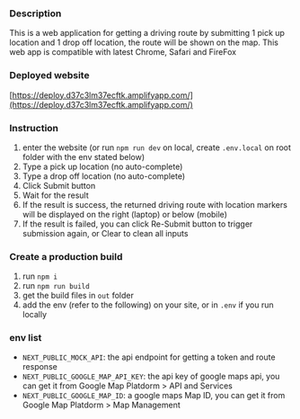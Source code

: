 ### Description

This is a web application for getting a driving route by submitting 1 pick up location and 1 drop off location, the route will be shown on the map.
This web app is compatible with latest Chrome, Safari and FireFox

### Deployed website

[https://deploy.d37c3lm37ecftk.amplifyapp.com/](https://deploy.d37c3lm37ecftk.amplifyapp.com/)

### Instruction

1. enter the website (or run `npm run dev` on local, create `.env.local` on root folder with the env stated below)
2. Type a pick up location (no auto-complete)
3. Type a drop off location (no auto-complete)
4. Click Submit button
5. Wait for the result
6. If the result is success, the returned driving route with location markers will be displayed on the right (laptop) or below (mobile)
7. If the result is failed, you can click Re-Submit button to trigger submission again, or Clear to clean all inputs

### Create a production build

1. run `npm i`
2. run `npm run build`
3. get the build files in `out` folder
4. add the env (refer to the following) on your site, or in `.env` if you run locally

### env list

- `NEXT_PUBLIC_MOCK_API`: the api endpoint for getting a token and route response
- `NEXT_PUBLIC_GOOGLE_MAP_API_KEY`: the api key of google maps api, you can get it from Google Map Platdorm > API and Services
- `NEXT_PUBLIC_GOOGLE_MAP_ID`: a google maps Map ID, you can get it from Google Map Platdorm > Map Management

